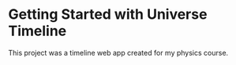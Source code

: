# Getting Started with Universe Timeline

This project was a timeline web app created for my physics course.
